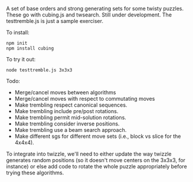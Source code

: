 A set of base orders and strong generating sets for some twisty puzzles.
These go with cubing.js and twsearch.  Still under development.  The
testtremble.js is just a sample exerciser.

To install:

    npm init
    npm install cubing

To try it out:

    node testtremble.js 3x3x3

Todo:

* Merge/cancel moves between algorithms
* Merge/cancel moves with respect to commutating moves
* Make trembling respect canonical sequences.
* Make trembling include pre/post rotations.
* Make trembling permit mid-solution rotations.
* Make trembling consider inverse positions.
* Make trembling use a beam search approach.
* Make different sgs for different move sets (i.e., block vs slice for
the 4x4x4).

To integrate into twizzle, we'll need to either update the way twizzle
generates random positions (so it doesn't move centers on the 3x3x3, for
instance) or else add code to rotate the whole puzzle appropriately before
trying these algorithms.

